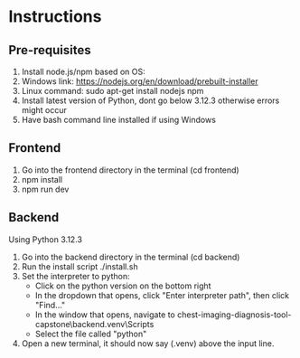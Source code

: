 # Instructions

## Pre-requisites

1. Install node.js/npm based on OS:
2. Windows link: https://nodejs.org/en/download/prebuilt-installer
3. Linux command: sudo apt-get install nodejs npm
4. Install latest version of Python, dont go below 3.12.3 otherwise errors might occur
5. Have bash command line installed if using Windows

## Frontend

1. Go into the frontend directory in the terminal (cd frontend)
2. npm install
3. npm run dev

## Backend 

Using Python 3.12.3

1. Go into the backend directory in the terminal (cd backend)
2. Run the install script ./install.sh
3. Set the interpreter to python:
    - Click on the python version on the bottom right
    - In the dropdown that opens, click "Enter interpreter path", then click "Find..."
    - In the window that opens, navigate to chest-imaging-diagnosis-tool-capstone\backend\.venv\Scripts
    - Select the file called "python"
4. Open a new terminal, it should now say (.venv) above the input line.